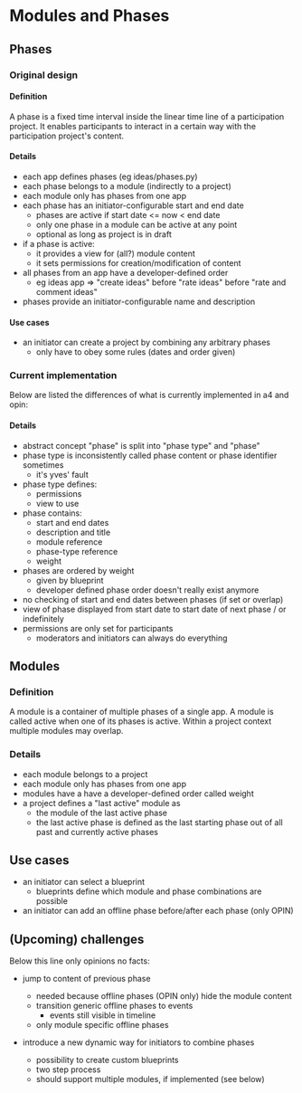 # Modules and Phases

## Phases

### Original design

#### Definition

A phase is a fixed time interval inside the linear time line of
a participation project. It enables participants to interact in a certain
way with the participation project's content.

#### Details

-   each app defines phases (eg ideas/phases.py)
-   each phase belongs to a module (indirectly to a project)
-   each module only has phases from one app
-   each phase has an initiator-configurable start and end date
    -   phases are active if start date <= now < end date
    -   only one phase in a module can be active at any point
    -   optional as long as project is in draft
-   if a phase is active:
    -   it provides a view for (all?) module content
    -   it sets permissions for creation/modification of content
-   all phases from an app have a developer-defined order
    -   eg ideas app => "create ideas" before "rate ideas" before "rate and
        comment ideas"
-   phases provide an initiator-configurable name and description

#### Use cases

-   an initiator can create a project by combining any arbitrary phases
    -   only have to obey some rules (dates and order given)

### Current implementation

Below are listed the differences of what is currently implemented in a4 and opin:

#### Details

-   abstract concept "phase" is split into "phase type" and "phase"
-   phase type is inconsistently called phase content or phase identifier sometimes
    -   it's yves' fault
-   phase type defines:
    -   permissions
    -   view to use
-   phase contains:
    -   start and end dates
    -   description and title
    -   module reference
    -   phase-type reference
    -   weight
-   phases are ordered by weight
    -   given by blueprint
    -   developer defined phase order doesn't really exist anymore
-   no checking of start and end dates between phases (if set or overlap)
-   view of phase displayed from start date to start date of next phase / or indefinitely
-   permissions are only set for participants
    -   moderators and initiators can always do everything


## Modules

### Definition

A module is a container of multiple phases of a single app. A module is called
active when one of its phases is active. Within a project context multiple
modules may overlap.

### Details

- each module belongs to a project
- each module only has phases from one app
- modules have a have a developer-defined order called weight
- a project defines a "last active" module as
    -   the module of the last active phase
    -   the last active phase is defined as the last starting phase out of all past
        and currently active phases

## Use cases

-   an initiator can select a blueprint
    -   blueprints define which module and phase combinations are possible
-   an initiator can add an offline phase before/after each phase (only OPIN)

## (Upcoming) challenges

Below this line only opinions no facts:

-   jump to content of previous phase
    -   needed because offline phases (OPIN only) hide the module content
    -   transition generic offline phases to events
        -   events still visible in timeline
    -   only module specific offline phases

-   introduce a new dynamic way for initiators to combine phases
    -   possibility to create custom blueprints
    -   two step process
    -   should support multiple modules, if implemented (see below)

